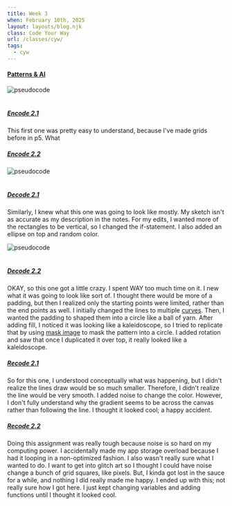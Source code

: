 ```yaml
---
title: Week 3
when: February 10th, 2025
layout: layouts/blog.njk
class: Code Your Way
url: /classes/cyw/
tags:
  - cyw
---
```


#### <a target="_blank" href="https://github.com/olivia-em/codeyourway">Patterns & AI</a>

<div class="img-div">
<img class="blog-img" alt="pseudocode" src="https://cdn.glitch.me/d7ac8ce9-d6b5-4915-b92c-e6f0bf0d0c29/IMG_6201.JPG?v=1739834814659">
</div>
 <br>

##### <a target="_blank" href="https://olivia-em.github.io/codeyourway/encode2.1/index.html">Encode 2.1</a>

This first one was pretty easy to understand, because I've made grids before in p5. What

##### <a target="_blank" href="https://olivia-em.github.io/codeyourway/encode2.2/index.html">Encode 2.2</a>


<div class="img-div">
<img class="blog-img" alt="pseudocode" src="https://cdn.glitch.me/d7ac8ce9-d6b5-4915-b92c-e6f0bf0d0c29/IMG_6202.jpg?v=1739834824506">
</div>
 <br>
 
##### <a target="_blank" href="https://olivia-em.github.io/codeyourway/decode2.1/index.html">Decode 2.1</a>

Similarly, I knew what this one was going to look like mostly. My sketch isn't as accurate as my description in the notes. 
For my edits, I wanted more of the rectangles to be vertical, so I changed the if-statement. I also added an ellipse on top and 
random color. 

<div class="img-div">
<img class="blog-img" alt="pseudocode" src="https://cdn.glitch.me/d7ac8ce9-d6b5-4915-b92c-e6f0bf0d0c29/IMG_6203.jpg?v=1739834834299">
</div>
 <br>
 
##### <a target="_blank" href="https://olivia-em.github.io/codeyourway/decode2.2/index.html">Decode 2.2</a>

OKAY, so this one got a little crazy. I spent WAY too much time on it. I new what it was going to look like sort of. I thought there would
be more of a padding, but then I realized only the starting points were limited, rather than the end points as well. I initially changed the lines
to multiple <a target="_blank" href="https://p5js.org/reference/p5/curveVertex/">curves</a>. Then, I wanted the padding to shaped them into a circle like 
a ball of yarn. After adding fill, I noticed it was looking like a kaleidoscope, so I tried to replicate that by using <a target="_blank" href="https://editor.p5js.org/allison.parrish/sketches/kOHWUvQR1">mask image</a>
to mask the pattern into a circle. I added rotation and saw that once I duplicated it over top, it really looked like a kaleidoscope. 

 
##### <a target="_blank" href="https://olivia-em.github.io/codeyourway/recode2.1/index.html">Recode 2.1</a>

So for this one, I understood conceptually what was happening, but I didn't realize the lines draw would be 
so much smaller. Therefore, I didn't realize the line would be very smooth. I added noise to change the color. 
However, I don't fully understand why the gradient seems to be across the canvas rather than following the line. I thought it looked cool;
a happy accident. 

##### <a target="_blank" href="https://olivia-em.github.io/codeyourway/recode2.2/index.html">Recode 2.2</a>

Doing this assignment was really tough because noise is so hard on my computing power. I accidentally made my app storage overload
because I had it looping in a non-optimized fashion. I also wasn't really sure what I wanted to do. I want to get into glitch art
so I thought I could have noise change a bunch of grid squares, like pixels. But, I kinda got lost in the sauce 
for a while, and nothing I did really made me happy. I ended up with this; not really sure how I got here. I just kept changing variables and 
adding functions until I thought it looked cool. 